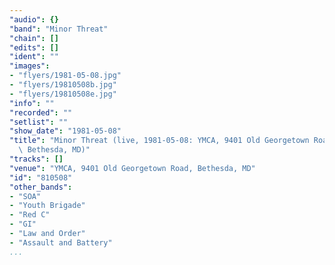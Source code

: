 ```yaml
---
"audio": {}
"band": "Minor Threat"
"chain": []
"edits": []
"ident": ""
"images":
- "flyers/1981-05-08.jpg"
- "flyers/19810508b.jpg"
- "flyers/19810508e.jpg"
"info": ""
"recorded": ""
"setlist": ""
"show_date": "1981-05-08"
"title": "Minor Threat (live, 1981-05-08: YMCA, 9401 Old Georgetown Road,\
  \ Bethesda, MD)"
"tracks": []
"venue": "YMCA, 9401 Old Georgetown Road, Bethesda, MD"
"id": "810508"
"other_bands":
- "SOA"
- "Youth Brigade"
- "Red C"
- "GI"
- "Law and Order"
- "Assault and Battery"
...
```

